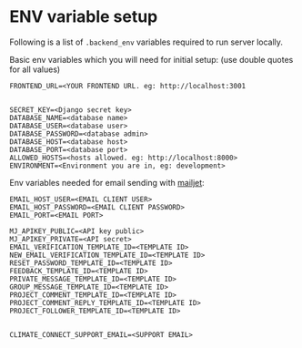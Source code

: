 # ENV variable setup

Following is a list of `.backend_env` variables required to run server
locally.


Basic env variables which you will need for initial setup:
(use double quotes for all values)
```
FRONTEND_URL=<YOUR FRONTEND URL. eg: http://localhost:3001


SECRET_KEY=<Django secret key>
DATABASE_NAME=<database name>
DATABASE_USER=<database user>
DATABASE_PASSWORD=<database admin>
DATABASE_HOST=<database host>
DATABASE_PORT=<database port>
ALLOWED_HOSTS=<hosts allowed. eg: http://localhost:8000>
ENVIRONMENT=<Environment you are in, eg: development>
```
Env variables needed for email sending with [mailjet](https://www.mailjet.com/):

```EMAIL_HOST=<YOUR EMAIL HOST>
EMAIL_HOST_USER=<EMAIL CLIENT USER>
EMAIL_HOST_PASSWORD=<EMAIL CLIENT PASSWORD>
EMAIL_PORT=<EMAIL PORT>

MJ_APIKEY_PUBLIC=<API key public>
MJ_APIKEY_PRIVATE=<API secret>
EMAIL_VERIFICATION_TEMPLATE_ID=<TEMPLATE ID>
NEW_EMAIL_VERIFICATION_TEMPLATE_ID=<TEMPLATE ID>
RESET_PASSWORD_TEMPLATE_ID=<TEMPLATE ID>
FEEDBACK_TEMPLATE_ID=<TEMPLATE ID>
PRIVATE_MESSAGE_TEMPLATE_ID=<TEMPLATE ID>
GROUP_MESSAGE_TEMPLATE_ID=<TEMPLATE ID>
PROJECT_COMMENT_TEMPLATE_ID=<TEMPLATE ID>
PROJECT_COMMENT_REPLY_TEMPLATE_ID=<TEMPLATE ID>
PROJECT_FOLLOWER_TEMPLATE_ID=<TEMPLATE ID>


CLIMATE_CONNECT_SUPPORT_EMAIL=<SUPPORT EMAIL>
```